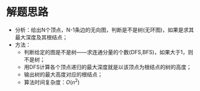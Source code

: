 # 解题思路
- 分析：给出N个顶点，N-1条边的无向图，判断是不是树(无环图)，如果是求其最大深度及其根结点；
- 方法：
	- 判断给定的图是不是树——求连通分量的个数(DFS,BFS)，如果大于1，则不是树；
	- 用DFS计算各个顶点递归的最大深度就是以该顶点为根结点的树的高度；
	- 输出树的最大高度对应的根结点；
	- 算法时间复杂度：$O(n^2)$